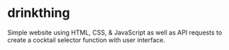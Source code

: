 # drinkthing
Simple website using HTML, CSS, & JavaScript as well as API requests to create a cocktail selector function with user interface.

